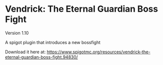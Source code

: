 # Vendrick: The Eternal Guardian Boss Fight
Version 1.10

A spigot plugin that introduces a new bossfight

Download it here at: https://www.spigotmc.org/resources/vendrick-the-eternal-guardian-boss-fight.94830/
